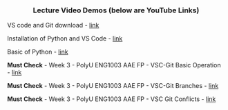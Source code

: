 
<p align="center">
  <h3 align="center">Lecture Video Demos (below are YouTube Links)</h3>
</p>

VS code and Git download - [link](https://www.youtube.com/watch?v=MZZw7VU9T4c)

Installation of Python and VS Code - [link](https://youtu.be/wJEZO8M2j4Q)

Basic of Python - [link](https://youtu.be/rrexaHdRXL4)

**Must Check** - Week 3 - PolyU ENG1003 AAE FP - VSC-Git Basic Operation - [link](https://www.youtube.com/watch?v=juEEJkgq6fI&list=PLw8Oypadak9OPJjn5uPBwKzHkqce-gKso&index=1)

**Must Check** - Week 3 - PolyU ENG1003 AAE FP - VSC-Git Branches - [link](https://www.youtube.com/watch?v=5qUDlFg5gAM&list=PLw8Oypadak9OPJjn5uPBwKzHkqce-gKso&index=2)

**Must Check** - Week 3 - PolyU ENG1003 AAE FP - VSC Git Conflicts - [link](https://www.youtube.com/watch?v=4JrCfXhmavg&list=PLw8Oypadak9OPJjn5uPBwKzHkqce-gKso&index=3)

